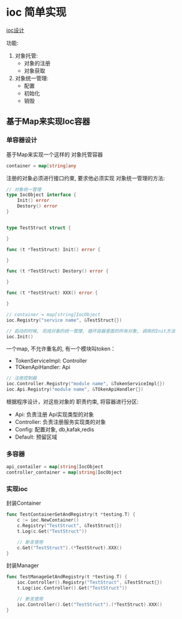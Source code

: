 # ioc 简单实现


[ioc设计](../docs/ioc.drawio)

功能:
1.  对象托管:
    + 对象的注册
    + 对象获取
2. 对象统一管理:
    + 配置
    + 初始化
    + 销毁


## 基于Map来实现Ioc容器


### 单容器设计

基于Map来实现一个这样的 对象托管容器
```go
container = map[string]any
```

注册的对象必须进行接口约束, 要求他必须实现 对象统一管理的方法:
```go
// 对象统一管理
type IocObject interface {
    Init() error
    Destory() error
}


type TestStruct struct {

}

func (t *TestStruct) Init() error {

}

func (t *TestStruct) Destory() error {

}

func (t *TestStruct) XXX() error {

}

// container = map[string]IocObject
ioc.Registry("service name", &TestStruct{})

// 启动的时候, 完成对象的统一管理, 循环容器里面的所有对象, 调用的Init方法
ioc.Init()
```

一个map, 不允许重名的,  有一个模块叫token：
+ TokenServiceImpl: Controller
+ TOkenApiHandler: Api

```go
// 注册控制器
ioc.Controller.Registry("module name", &TokenServiceImpl{})
ioc.Api.Registry("module name", &TOkenApiHandler{})
```

根据程序设计，对这些对象的 职责约束, 将容器进行分区:
+ Api: 负责注册 Api实现类型的对象
+ Controller: 负责注册服务实现类的对象
+ Config: 配置对象, db,kafak,redis
+ Default: 预留区域

### 多容器

```go
api_contailer = map[string]IocObject
controller_container = map[string]IocObject
```

### 实现ioc

封装Container
```go
func TestContainerGetAndRegistry(t *testing.T) {
	c := ioc.NewContainer()
	c.Registry("TestStruct", &TestStruct{})
	t.Log(c.Get("TestStruct"))

	// 断言使用
	c.Get("TestStruct").(*TestStruct).XXX()
}
```

封装Manager
```go
func TestManageGetAndRegistry(t *testing.T) {
	ioc.Controller().Registry("TestStruct", &TestStruct{})
	t.Log(ioc.Controller().Get("TestStruct"))

	// 断言使用
	ioc.Controller().Get("TestStruct").(*TestStruct).XXX()
}
```